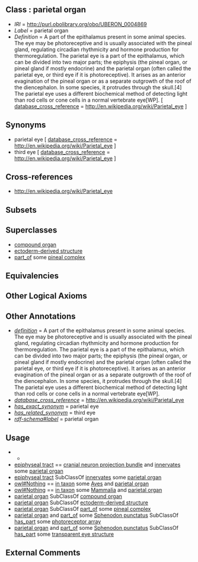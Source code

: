 
## Class : parietal organ

 * *IRI* = http://purl.obolibrary.org/obo/UBERON_0004869
 * *Label* = parietal organ
 * *Definition* = A part of the epithalamus present in some animal species. The eye may be photoreceptive and is usually associated with the pineal gland, regulating circadian rhythmicity and hormone production for thermoregulation. The parietal eye is a part of the epithalamus, which can be divided into two major parts; the epiphysis (the pineal organ, or pineal gland if mostly endocrine) and the parietal organ (often called the parietal eye, or third eye if it is photoreceptive). It arises as an anterior evagination of the pineal organ or as a separate outgrowth of the roof of the diencephalon. In some species, it protrudes through the skull.[4] The parietal eye uses a different biochemical method of detecting light than rod cells or cone cells in a normal vertebrate eye[WP]. [ [database_cross_reference](../../ef/oboInOwl#hasDbXref.md) = http://en.wikipedia.org/wiki/Parietal_eye ]

## Synonyms

 * parietal eye [ [database_cross_reference](../../ef/oboInOwl#hasDbXref.md) = http://en.wikipedia.org/wiki/Parietal_eye ]
 * third eye [ [database_cross_reference](../../ef/oboInOwl#hasDbXref.md) = http://en.wikipedia.org/wiki/Parietal_eye ]

## Cross-references

 * http://en.wikipedia.org/wiki/Parietal_eye

## Subsets


## Superclasses

 * [compound organ](../../UBERON/03/UBERON_0003103.md)
 * [ectoderm-derived structure](../../UBERON/21/UBERON_0004121.md)
 * [part_of](../../BFO/50/BFO_0000050.md) some [pineal complex](../../UBERON/38/UBERON_0015238.md)

## Equivalencies


## Other Logical Axioms


## Other Annotations

 * *[definition](../../IAO/15/IAO_0000115.md)* = A part of the epithalamus present in some animal species. The eye may be photoreceptive and is usually associated with the pineal gland, regulating circadian rhythmicity and hormone production for thermoregulation. The parietal eye is a part of the epithalamus, which can be divided into two major parts; the epiphysis (the pineal organ, or pineal gland if mostly endocrine) and the parietal organ (often called the parietal eye, or third eye if it is photoreceptive). It arises as an anterior evagination of the pineal organ or as a separate outgrowth of the roof of the diencephalon. In some species, it protrudes through the skull.[4] The parietal eye uses a different biochemical method of detecting light than rod cells or cone cells in a normal vertebrate eye[WP].
 * *[database_cross_reference](../../ef/oboInOwl#hasDbXref.md)* = http://en.wikipedia.org/wiki/Parietal_eye
 * *[has_exact_synonym](../../ym/oboInOwl#hasExactSynonym.md)* = parietal eye
 * *[has_related_synonym](../../ym/oboInOwl#hasRelatedSynonym.md)* = third eye
 * *[rdf-schema#label](../../el/rdf-schema#label.md)* = parietal organ

## Usage

 * -
 * [epiphyseal tract](../../UBERON/14/UBERON_0034714.md) == [cranial neuron projection bundle](../../UBERON/13/UBERON_0034713.md) and [innervates](../../RO/34/RO_0002134.md) some [parietal organ](../../UBERON/69/UBERON_0004869.md)
 * [epiphyseal tract](../../UBERON/14/UBERON_0034714.md) SubClassOf [innervates](../../RO/34/RO_0002134.md) some [parietal organ](../../UBERON/69/UBERON_0004869.md)
 * [owl#Nothing](../../ng/owl#Nothing.md) == [in taxon](../../RO/62/RO_0002162.md) some [Aves](../../NCBITaxon/82/NCBITaxon_8782.md) and [parietal organ](../../UBERON/69/UBERON_0004869.md)
 * [owl#Nothing](../../ng/owl#Nothing.md) == [in taxon](../../RO/62/RO_0002162.md) some [Mammalia](../../NCBITaxon/74/NCBITaxon_40674.md) and [parietal organ](../../UBERON/69/UBERON_0004869.md)
 * [parietal organ](../../UBERON/69/UBERON_0004869.md) SubClassOf [compound organ](../../UBERON/03/UBERON_0003103.md)
 * [parietal organ](../../UBERON/69/UBERON_0004869.md) SubClassOf [ectoderm-derived structure](../../UBERON/21/UBERON_0004121.md)
 * [parietal organ](../../UBERON/69/UBERON_0004869.md) SubClassOf [part_of](../../BFO/50/BFO_0000050.md) some [pineal complex](../../UBERON/38/UBERON_0015238.md)
 * [parietal organ](../../UBERON/69/UBERON_0004869.md) and [part_of](../../BFO/50/BFO_0000050.md) some [Sphenodon punctatus](../../NCBITaxon/08/NCBITaxon_8508.md) SubClassOf [has_part](../../BFO/51/BFO_0000051.md) some [photoreceptor array](../../UBERON/88/UBERON_0005388.md)
 * [parietal organ](../../UBERON/69/UBERON_0004869.md) and [part_of](../../BFO/50/BFO_0000050.md) some [Sphenodon punctatus](../../NCBITaxon/08/NCBITaxon_8508.md) SubClassOf [has_part](../../BFO/51/BFO_0000051.md) some [transparent eye structure](../../UBERON/89/UBERON_0005389.md)

## External Comments

